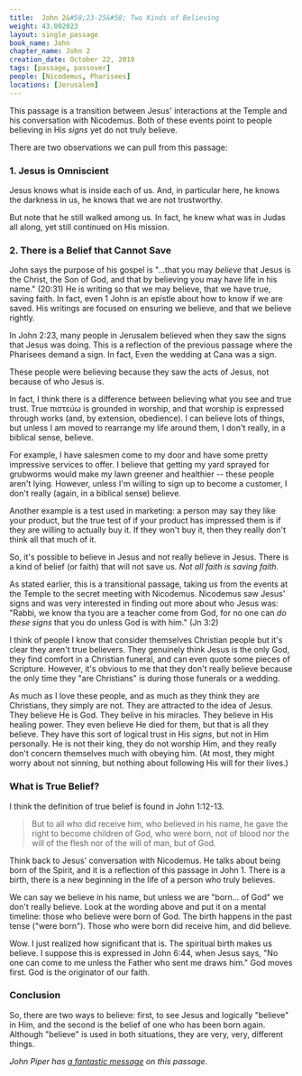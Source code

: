 ```yaml
---
title:  John 2&#58;23-25&#58; Two Kinds of Believing
weight: 43.002023
layout: single_passage
book_name: John
chapter_name: John 2
creation_date: October 22, 2019
tags: [passage, passover]
people: [Nicodemus, Pharisees]
locations: [Jerusalem]
---
```

This passage is a transition between Jesus' interactions at the Temple and his conversation with Nicodemus.  Both of these events point to people believing in His <em>signs</em> yet do not truly believe.

There are two observations we can pull from this passage:

### 1. Jesus is Omniscient

Jesus knows what is inside each of us.  And, in particular here, he knows the darkness in us, he knows that we are not trustworthy.

But note that he still walked among us. In fact, he knew what was in Judas all along, yet still continued on His mission.

### 2. There is a Belief that Cannot Save

John says the purpose of his gospel is "...that you may <em>believe</em> that Jesus is the Christ, the Son of God, and that by believing you may have life in his name." (20:31)  He is writing so that we may believe, that we have true, saving faith.  In fact, even 1 John is an epistle about how to know if we are saved.  His writings are focused on ensuring we believe, and that we believe rightly.

In John 2:23, many people in Jerusalem believed when they saw the signs that Jesus was doing. This is a reflection of the previous passage where the Pharisees demand a sign.  In fact, Even the wedding at Cana was a sign.

These people were believing because they saw the acts of Jesus, not because of who Jesus is.

In fact, I think there is a difference between believing what you see and true trust. True πιστεύω is grounded in worship, and that worship is expressed through works (and, by extension, obedience).  I can believe lots of things, but unless I am moved to rearrange my life around them, I don't really, in a biblical sense, believe.

For example, I have salesmen come to my door and have some pretty impressive services to offer.  I believe that getting my yard sprayed for grubworms would make my lawn greener and healthier -- these people aren't lying.  However, unless I'm willing to sign up to become a customer, I don't really (again, in a biblical sense) believe.

Another example is a test used in marketing: a person may say they like your product, but the true test of if your product has impressed them is if they are willing to actually buy it.  If they won't buy it, then they really don't think all that much of it.

So, it's possible to believe in Jesus and not really believe in Jesus.  There is a kind of belief (or faith) that will not save us.  <em>Not all faith is saving faith.</em>

As stated earlier, this is a transitional passage, taking us from the events at the Temple to the secret meeting with Nicodemus.  Nicodemus saw Jesus' signs and was very interested in finding out more about who Jesus was: "Rabbi, we know tha tyou are a teacher come from God, for no one can <em>do these signs</em> that you do unless God is with him." (Jn 3:2)

I think of people I know that consider themselves Christian people but it's clear they aren't true believers.  They genuinely think Jesus is the only God, they find comfort in a Christian funeral, and can even quote some pieces of Scripture.  However, it's obvious to me that they don't really believe because the only time they "are Christians" is during those funerals or a wedding.

As much as I love these people, and as much as they think they are Christians, they simply are not.  They are attracted to the idea of Jesus. They believe He is God. They belive in his miracles.  They believe in His healing power.  They even believe He died for them, but that is all they believe.  They have this sort of logical trust in His <em>signs</em>, but not in Him personally.  He is not their king, they do not worship Him, and they really don't concern themselves much with obeying him.  (At most, they might worry about not sinning, but nothing about following His will for their lives.)


### What is True Belief?

I think the definition of true belief is found in John 1:12-13.

<blockquote>
But to all who did receive him, who believed in his name, he gave the right to become children of God, who were born, not of blood nor the will of the flesh nor of the will of man, but of God.
</blockquote>

Think back to Jesus' conversation with Nicodemus.  He talks about being born of the Spirit, and it is a reflection of this passage in John 1.  There is a birth, there is a new beginning in the life of a person who truly believes.

We can say we believe in his name, but unless we are "born... of God" we don't really believe. Look at the wording above and put it on a mental timeline: those who believe were born of God.  The birth happens in the past tense ("were born").  Those who were born did receive him, and did believe.

Wow.  I just realized how significant that is.  The spiritual birth makes us believe.  I suppose this is expressed in John 6:44, when Jesus says, "No one can come to me unless the Father who sent me draws him."  God moves first.  God is the originator of our faith.

### Conclusion

So, there are two ways to believe: first, to see Jesus and logically "believe" in Him, and the second is the belief of one who has been born again.  Although "believe" is used in both situations, they are very, very, different things.



<em>John Piper has [a fantastic message](https://www.desiringgod.org/messages/he-knew-what-was-in-man) on this passage.</em>